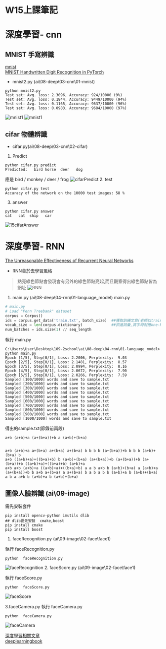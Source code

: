 # W15上課筆記 
# 深度學習- cnn
## MNIST 手寫辨識
[mnist](https://cs.stanford.edu/people/karpathy/convnetjs/demo/mnist.html)   
[MNIST Handwritten Digit Recognition in PyTorch](https://nextjournal.com/gkoehler/pytorch-mnist)
* mnist2.py (ai\08-deep\03-cnn\01-mnist)
```
python mnist2.py
Test set: Avg. loss: 2.3096, Accuracy: 924/10000 (9%)
Test set: Avg. loss: 0.1844, Accuracy: 9449/10000 (94%)
Test set: Avg. loss: 0.1165, Accuracy: 9637/10000 (96%)
Test set: Avg. loss: 0.0983, Accuracy: 9684/10000 (97%)
```
![mnist1](img/15mnist1.png)
![mnist1](img/15mnist2.png)

## cifar 物體辨識
* cifar.py(ai\08-deep\03-cnn\02-cifar)
1. Predict
```
python cifar.py predict
Predicted:   bird horse  deer   dog
```
應是 bird / monkey / deer / frog
![cifarPredict](img/15cifarPredict.png)
2. test
```
python cifar.py test   
Accuracy of the network on the 10000 test images: 58 %
```
3. answer
```
python cifar.py answer
cat   cat  ship   car
```
![15cifarAnswer](img/15cifarAnswer.png)

# 深度學習- RNN
[The Unreasonable Effectiveness of Recurrent Neural Networks](http://karpathy.github.io/2015/05/21/rnn-effectiveness/)

* RNN善於去學習風格
>點亮綠色節點會發現會有另外的綠色節點亮起,而且觀察得出綠色節點皆為網址
![RNN](img/1501.jpg)


1. main.py (ai\08-deep\04-rnn\01-language_model)
main.py
```python
# main.py
# Load "Penn Treebank" dataset
corpus = Corpus()
ids = corpus.get_data('train.txt', batch_size)  ##獲取訓練文章(老師以train.txt為例)
vocab_size = len(corpus.dictionary)             ##抓進詞彙,將字母對應one-hot
num_batches = ids.size(1) // seq_length
```
執行 main.py
```PS 
C:\Users\User\Desktop\109-2school\ai\08-deep\04-rnn\01-language_model> python main.py
Epoch [1/5], Step[0/1], Loss: 2.2006, Perplexity:  9.03
Epoch [2/5], Step[0/1], Loss: 2.1481, Perplexity:  8.57
Epoch [3/5], Step[0/1], Loss: 2.0994, Perplexity:  8.16
Epoch [4/5], Step[0/1], Loss: 2.0672, Perplexity:  7.90
Epoch [5/5], Step[0/1], Loss: 2.0266, Perplexity:  7.59
Sampled [100/1000] words and save to sample.txt
Sampled [200/1000] words and save to sample.txt
Sampled [300/1000] words and save to sample.txt
Sampled [400/1000] words and save to sample.txt
Sampled [500/1000] words and save to sample.txt
Sampled [600/1000] words and save to sample.txt
Sampled [700/1000] words and save to sample.txt
Sampled [800/1000] words and save to sample.txt
Sampled [900/1000] words and save to sample.txt
Sampled [1000/1000] words and save to sample.txt
```
得出的sample.txt(節錄前兩段)
```
a+b (a+b)+a (a+(b+a))+b a (a+b)+(b+a) 


a+b (a+b)+a a+(b+a) a+(b+a) a+(b+a) b b b b (a+(b+a))+b b b b (a+b)+(b+a) b 
a+b ((a+b)+a)+((b+a)+b) b (a+b)+(b+a) (a+(b+a))+b (a+(b+a))+b (a+(b+a))+b ((a+b)+a)+((b+a)+b) (a+b)+a 
a+b a+b (a+b)+a ((a+b)+a)+((b+a)+b) a a b a+b b (a+b)+(b+a) a (a+b)+a (a+(b+a))+b b a+b a+(b+a) a a+(b+a) b a b a b b (a+b)+a b (a+b)+(b+a) a b a a+b b (a+b)+a b (a+b)+(b+a) 
```
## 圖像人臉辨識 (ai\09-image)  
需先安裝套件
```
pip install opencv-python imutils dlib
## dlib要先安裝  cmake,boost
pip install cmake
pip install boost
```
1. faceRecognition.py (ai\09-image\02-face\face1)

執行 faceRecognition.py
```
python  faceRecognition.py
```
![faceRecognition](img/1502.jpg)
2. faceScore.py (ai\09-image\02-face\face1)

執行 faceScore.py
```
python  faceScore.py
```
![faceScore](img/1503.jpg)

3.faceCamera.py
執行 faceCamera.py
```
python  faceCamera.py
```
![faceCamera](img/1504.png)

[深度學習相關文章](https://murphymind.blogspot.com/2018/02/deep.learning.core.concepts.html)  
[deeplearningbook](https://www.deeplearningbook.org/)